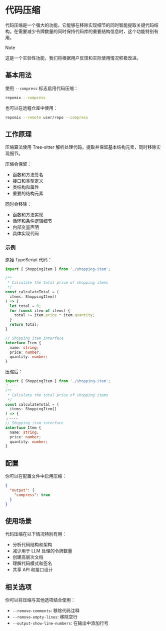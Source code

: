 # 代码压缩
代码压缩是一个强大的功能，它能够在移除实现细节的同时智能提取关键代码结构。在需要减少令牌数量的同时保持代码库的重要结构信息时，这个功能特别有用。

> [!NOTE]
> 这是一个实验性功能，我们将根据用户反馈和实际使用情况积极改进。

## 基本用法

使用 `--compress` 标志启用代码压缩：

```bash
repomix --compress
```

也可以在远程仓库中使用：

```bash
repomix --remote user/repo --compress
```

## 工作原理

压缩算法使用 Tree-sitter 解析处理代码，提取并保留基本结构元素，同时移除实现细节。

压缩会保留：
- 函数和方法签名
- 接口和类型定义
- 类结构和属性
- 重要的结构元素

同时会移除：
- 函数和方法实现
- 循环和条件逻辑细节
- 内部变量声明
- 具体实现代码

### 示例

原始 TypeScript 代码：

```typescript
import { ShoppingItem } from './shopping-item';

/**
 * Calculate the total price of shopping items
 */
const calculateTotal = (
  items: ShoppingItem[]
) => {
  let total = 0;
  for (const item of items) {
    total += item.price * item.quantity;
  }
  return total;
}

// Shopping item interface
interface Item {
  name: string;
  price: number;
  quantity: number;
}
```

压缩后：

```typescript
import { ShoppingItem } from './shopping-item';
⋮----
/**
 * Calculate the total price of shopping items
 */
const calculateTotal = (
  items: ShoppingItem[]
) => {
⋮----
// Shopping item interface
interface Item {
  name: string;
  price: number;
  quantity: number;
}
```

## 配置

你可以在配置文件中启用压缩：

```json
{
  "output": {
    "compress": true
  }
}
```

## 使用场景

代码压缩在以下情况特别有用：
- 分析代码结构和架构
- 减少用于 LLM 处理的令牌数量
- 创建高层次文档
- 理解代码模式和签名
- 共享 API 和接口设计

## 相关选项

你可以将压缩与其他选项结合使用：
- `--remove-comments`: 移除代码注释
- `--remove-empty-lines`: 移除空行
- `--output-show-line-numbers`: 在输出中添加行号
